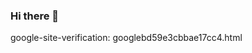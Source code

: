 ### Hi there 👋

<!--
**EVCraft/EvCraft** is a ✨ _special_ ✨ repository because its `README.md` (google-site-verification: googlebd59e3cbbae17cc4.html) appears on your GitHub profile.

Here are some ideas to get you started:

- 🔭 I’m currently working on ...
- 🌱 I’m currently learning ...
- 👯 I’m looking to collaborate on ...
- 🤔 I’m looking for help with ...
- 💬 Ask me about ...
- 📫 How to reach me: ...
- 😄 Pronouns: ...
- ⚡ Fun fact: ...
-->
google-site-verification: googlebd59e3cbbae17cc4.html